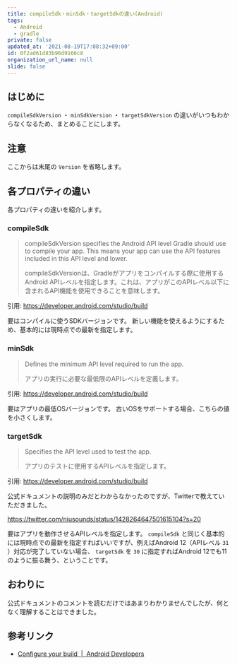 ```yaml
---
title: compileSdk・minSdk・targetSdkの違い(Android)
tags:
  - Android
  - gradle
private: false
updated_at: '2021-08-19T17:08:32+09:00'
id: 0f2ad61d83b96d9166c8
organization_url_name: null
slide: false
---
```

## はじめに

`compileSdkVersion` ・ `minSdkVersion` ・ `targetSdkVersion` の違いがいつもわからなくなるため、まとめることにします。

## 注意

ここからは末尾の `Version` を省略します。

## 各プロパティの違い

各プロパティの違いを紹介します。

### compileSdk

> compileSdkVersion specifies the Android API level Gradle should use to compile your app. This means your app can use the API features included in this API level and lower.
> 
> compileSdkVersionは、Gradleがアプリをコンパイルする際に使用するAndroid APIレベルを指定します。これは、アプリがこのAPIレベル以下に含まれるAPI機能を使用できることを意味します。

引用: https://developer.android.com/studio/build

要はコンパイルに使うSDKバージョンです。
新しい機能を使えるようにするため、基本的には現時点での最新を指定します。

### minSdk

> Defines the minimum API level required to run the app.
> 
> アプリの実行に必要な最低限のAPIレベルを定義します。

引用: https://developer.android.com/studio/build

要はアプリの最低OSバージョンです。
古いOSをサポートする場合、こちらの値を小さくします。

### targetSdk

> Specifies the API level used to test the app.
> 
> アプリのテストに使用するAPIレベルを指定します。

引用: https://developer.android.com/studio/build

公式ドキュメントの説明のみだとわからなかったのですが、Twitterで教えていただきました。

https://twitter.com/niusounds/status/1428264647501615104?s=20

要はアプリを動作させるAPIレベルを指定します。
`compileSdk` と同じく基本的には現時点での最新を指定すればいいですが、例えばAndroid 12（APIレベル `31` ）対応が完了していない場合、 `targetSdk` を `30` に指定すればAndroid 12でも11のように振る舞う、ということです。

## おわりに

公式ドキュメントのコメントを読むだけではあまりわかりませんでしたが、何となく理解することはできました。

## 参考リンク

- [Configure your build  |  Android Developers](https://developer.android.com/studio/build)
